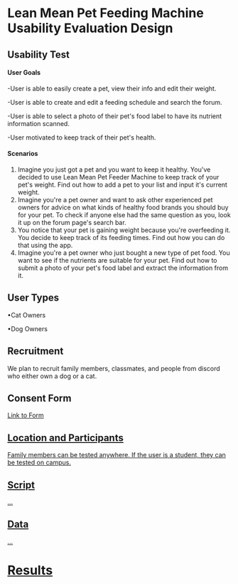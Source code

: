# Lean Mean Pet Feeding Machine Usability Evaluation Design
## Usability Test
#### User Goals
  -User is able to easily create a pet, view their info and edit their weight.
  
  -User is able to create and edit a feeding schedule and search the forum.
  
  -User is able to select a photo of their pet's food label to have its nutrient information scanned.

  -User motivated to keep track of their pet's health.

#### Scenarios
 1. Imagine you just got a pet and you want to keep it healthy. You've decided to use Lean Mean Pet Feeder Machine to keep track of your pet's weight. Find out how to add a pet to your list and input it's current weight.
 2. Imagine you're a pet owner and want to ask other experienced pet owners for advice on what kinds of healthy food brands you should buy for your pet. To check if anyone else had the same question as you, look it up on the forum page's search bar.
 3. You notice that your pet is gaining weight because you're overfeeding it. You decide to keep track of its feeding times. Find out how you can do that using the app.
 4. Imagine you're a pet owner who just bought a new type of pet food. You want to see if the nutrients are suitable for your pet. Find out how to submit a photo of your pet's food label and extract the information from it.

## User Types
  •Cat Owners

  •Dog Owners 

## Recruitment
We plan to recruit family members, classmates, and people from discord who either own a dog or a cat.

## Consent Form
<a href="https://docs.google.com/document/d/1DPY_STlWvWqsiC2z6-3xnyx54cwUNanE2D_dJVf2jPI/edit">Link to Form
## Location and Participants 

Family members can be tested anywhere. If the user is a student, they can be tested on campus.

## Script
...
## Data
...
# Results
